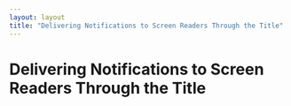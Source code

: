 ```yaml
---
layout: layout
title: "Delivering Notifications to Screen Readers Through the Title"
---
```


# Delivering Notifications to Screen Readers Through the Title

